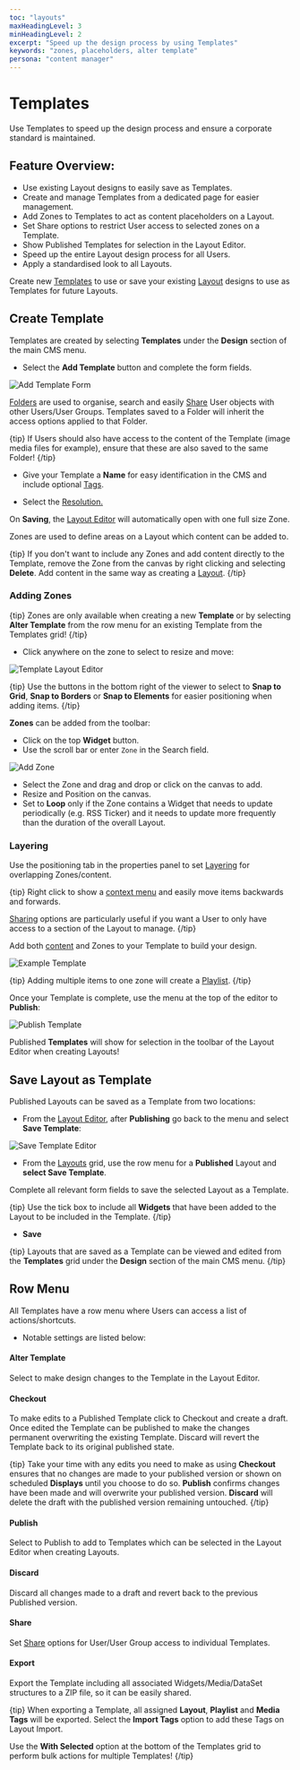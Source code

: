 ```yaml
---
toc: "layouts"
maxHeadingLevel: 3
minHeadingLevel: 2
excerpt: "Speed up the design process by using Templates"
keywords: "zones, placeholders, alter template"
persona: "content manager"
---
```


# Templates

Use Templates to speed up the design process and ensure a corporate standard is maintained.

## Feature Overview:

- Use existing Layout designs to easily save as Templates.
- Create and manage Templates from a dedicated page for easier management.
- Add Zones to Templates to act as content placeholders on a Layout.
- Set Share options to restrict User access to selected zones on a Template.
- Show Published Templates for selection in the Layout Editor.
- Speed up the entire Layout design process for all Users.
- Apply a standardised look to all Layouts.

Create new [Templates](layouts_templates.html#content-create-template) to use or save your existing [Layout](layouts_templates.html#content-save-layout-as-template) designs to use as Templates for future Layouts.

## Create Template

Templates are created by selecting **Templates** under the **Design** section of the main CMS menu.

- Select the **Add Template** button and complete the form fields.


![Add Template Form](img/v4_layouts_add_template_form.png)

[Folders](tour_folders.html) are used to organise, search and easily [Share](users_features_and_sharing.html#content-share) User objects with other Users/User Groups. Templates saved to a Folder will inherit the access options applied to that Folder.

{tip}
If Users should also have access to the content of the Template (image media files for example), ensure that these are also saved to the same Folder!
{/tip}

- Give your Template a **Name** for easy identification in the CMS and include optional [Tags](tour_tags.html).

- Select the [Resolution.](layouts#content-resolutions) 

On **Saving**, the [Layout Editor](layouts_editor.html) will automatically open with one full size Zone.

Zones are used to define areas on a Layout which content can be added to.

{tip}
If you don't want to include any Zones and add content directly to the Template, remove the Zone from the canvas by right clicking and selecting **Delete**. Add content in the same way as creating a [Layout](layouts.html).
{/tip}

### Adding Zones

{tip}
Zones are only available when creating a new **Template** or by selecting **Alter Template** from the row menu for an existing Template from the Templates grid!
{/tip}

- Click anywhere on the zone to select to resize and move:

![Template Layout Editor](img/v4_layouts_templates_editor.png)

{tip}
Use the buttons in the bottom right of the viewer to select to **Snap to Grid**, **Snap to Borders** or **Snap to Elements** for easier positioning when adding items.
{/tip}

**Zones** can be added from the toolbar:

- Click on the top **Widget** button.
- Use the scroll bar or enter `Zone` in the Search field.

![Add Zone](img/v4_layouts_templates_add_zone.png)

- Select the Zone and drag and drop or click on the canvas to add.
- Resize and Position on the canvas.
- Set to **Loop** only if the Zone contains a Widget that needs to update periodically (e.g. RSS Ticker) and it needs to update more frequently than the duration of the overall Layout.

### Layering

Use the positioning tab in the properties panel to set [Layering](layouts_editor.html#content-layering) for overlapping Zones/content.

{tip}
Right click to show a [context menu](layouts_editor.html#content-) and easily move items backwards and forwards.

[Sharing]((users_features_and_sharing.html#content-share)) options are particularly useful if you want a User to only have access to a section of the Layout to manage.
{/tip}

Add both [content](layouts_editor.html#content-toolbar) and Zones to your Template to build your design. 

![Example Template](img/v4_layouts_templates_example.png)

{tip}
Adding multiple items to one zone will create a [Playlist](media_modules_playlist.html).
{/tip}

Once your Template is complete, use the menu at the top of the editor to **Publish**:

![Publish Template](img/v4_layouts_templates_publish.png)



Published **Templates** will show for selection in the toolbar of the Layout Editor when creating Layouts!


## Save Layout as Template

Published Layouts can be saved as a Template from two locations:

- From the [Layout Editor](layouts_editor.html), after **Publishing** go back to the menu and select **Save Template**:

![Save Template Editor](img/v4_layouts_templates_save_as_template.png)

- From the [Layouts](layouts.html) grid, use the row menu for a **Published** Layout and **select Save Template**.

Complete all relevant form fields to save the selected Layout as a Template.

{tip}
Use the tick box to include all **Widgets** that have been added to the Layout to be included in the Template.
{/tip}

- **Save**

{tip}
Layouts that are saved as a Template can be viewed and edited from the **Templates** grid under the **Design** section of the main CMS menu.
{/tip}

## Row Menu

All Templates have a row menu where Users can access a list of actions/shortcuts.

- Notable settings are listed below:

#### Alter Template 

Select to make design changes to the Template in the Layout Editor.

#### Checkout

To make edits to a Published Template click to Checkout and create a draft. Once edited the Template can be published to make the changes permanent overwriting the existing Template. Discard will revert the Template back to its original published state.

{tip}
Take your time with any edits you need to make as using **Checkout** ensures that no changes are made to your published version or shown on scheduled **Displays** until you choose to do so. **Publish** confirms changes have been made and will overwrite your published version. **Discard** will delete the draft with the published version remaining untouched.
{/tip}

#### Publish

Select to Publish to add to Templates which can be selected in the Layout Editor when creating Layouts.

#### Discard 

Discard all changes made to a draft and revert back to the previous Published version.

#### Share

Set [Share](users_features_and_sharing.html#content-share) options for User/User Group access to individual Templates.

#### Export 

Export the Template including all associated Widgets/Media/DataSet structures to a ZIP file, so it can be easily shared. 

{tip}
When exporting a Template, all assigned **Layout**, **Playlist** and **Media Tags** will be exported. Select the **Import Tags** option to add these Tags on Layout Import.

Use the **With Selected** option at the bottom of the Templates grid to perform bulk actions for multiple Templates! 
{/tip}







